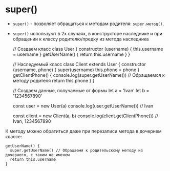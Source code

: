 # super()
- `super()` - позволяет обращаться к методам родителя: `super.метод()`,
- `super()` используют в 2х случаях, в конструкторе наследнике и при обращении к классу родителю/предку из метода наследника

    // Создаем класс
    class User {
      constructor (username) {
        this.username = username
      }
      getUserName() {
        return this.username
      }
    }

    // Наследуемый класс
    class Client extends User {
      constructor (username, phone) {
        super(username)
        this.phone = phone
      }
      getClientPhone() {
        console.log(super.getUserName()) // Обращаемся к методу родителя
        return this.phone
      }
    }

    // Создаем данные, получаемые от формы
    let a = 'Ivan'
    let b = '1234567890'

    const user = new User(a)
    console.log(user.getUserName()) // Ivan

    const client = new Client(a, b)
    console.log(client.getClientPhone()) // Ivan, 1234567890

К методу можно обратиться даже при перезаписи метода в дочернем классе:

    getUserName() {
      super.getUserName() // Обращаемя к родительскому методу из дочернего, с таким же именем
      return this.username
    }
